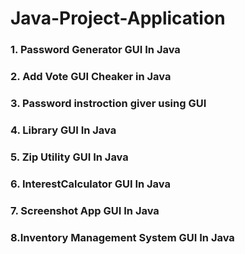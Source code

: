 # Java-Project-Application  
### 1. Password Generator GUI In Java 
### 2. Add Vote GUI Cheaker in Java
### 3. Password instroction giver using GUI
### 4. Library GUI In Java
### 5. Zip Utility GUI In Java
### 6. InterestCalculator GUI In Java
### 7. Screenshot App GUI In Java 
### 8.Inventory Management System GUI In Java

 



   
